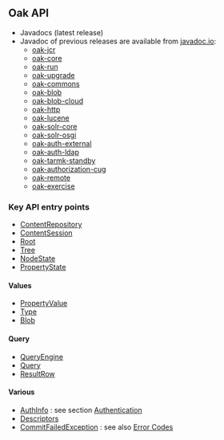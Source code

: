 <!--
   Licensed to the Apache Software Foundation (ASF) under one or more
   contributor license agreements.  See the NOTICE file distributed with
   this work for additional information regarding copyright ownership.
   The ASF licenses this file to You under the Apache License, Version 2.0
   (the "License"); you may not use this file except in compliance with
   the License.  You may obtain a copy of the License at

       http://www.apache.org/licenses/LICENSE-2.0

   Unless required by applicable law or agreed to in writing, software
   distributed under the License is distributed on an "AS IS" BASIS,
   WITHOUT WARRANTIES OR CONDITIONS OF ANY KIND, either express or implied.
   See the License for the specific language governing permissions and
   limitations under the License.
  -->

Oak API
--------------------------------------------------------------------------------


- Javadocs (latest release)
- Javadoc of previous releases are available from [javadoc.io](http://www.javadoc.io/): 
    - [oak-jcr](http://www.javadoc.io/doc/org.apache.jackrabbit/oak-jcr/)
    - [oak-core](http://www.javadoc.io/doc/org.apache.jackrabbit/oak-core/)
    - [oak-run](http://www.javadoc.io/doc/org.apache.jackrabbit/oak-run/)
    - [oak-upgrade](http://www.javadoc.io/doc/org.apache.jackrabbit/oak-upgrade/)
    - [oak-commons](http://www.javadoc.io/doc/org.apache.jackrabbit/oak-commons/)
    - [oak-blob](http://www.javadoc.io/doc/org.apache.jackrabbit/oak-blob/)
    - [oak-blob-cloud](http://www.javadoc.io/doc/org.apache.jackrabbit/oak-blob-cloud/)
    - [oak-http](http://www.javadoc.io/doc/org.apache.jackrabbit/oak-http/)
    - [oak-lucene](http://www.javadoc.io/doc/org.apache.jackrabbit/oak-lucene/)
    - [oak-solr-core](http://www.javadoc.io/doc/org.apache.jackrabbit/oak-solr-core/)
    - [oak-solr-osgi](http://www.javadoc.io/doc/org.apache.jackrabbit/oak-solr-osgi/)
    - [oak-auth-external](http://www.javadoc.io/doc/org.apache.jackrabbit/oak-auth-external/)
    - [oak-auth-ldap](http://www.javadoc.io/doc/org.apache.jackrabbit/oak-auth-ldap/)
    - [oak-tarmk-standby](http://www.javadoc.io/doc/org.apache.jackrabbit/oak-tarmk-standby/)
    - [oak-authorization-cug](http://www.javadoc.io/doc/org.apache.jackrabbit/oak-authorization-cug/)
    - [oak-remote](http://www.javadoc.io/doc/org.apache.jackrabbit/oak-remote/)
    - [oak-exercise](http://www.javadoc.io/doc/org.apache.jackrabbit/oak-exercise/)

### Key API entry points
- [ContentRepository]
- [ContentSession]
- [Root]
- [Tree]
- [NodeState]
- [PropertyState]

#### Values
- [PropertyValue]
- [Type]
- [Blob]

#### Query
- [QueryEngine]
- [Query]
- [ResultRow]

#### Various
- [AuthInfo] : see section [Authentication](../security/authentication.html)
- [Descriptors]
- [CommitFailedException] : see also [Error Codes](error_codes.html)


<!-- hidden references -->
[ContentRepository]: /oak/docs/apidocs/org/apache/jackrabbit/oak/api/ContentRepository.html
[ContentSession]: /oak/docs/apidocs/org/apache/jackrabbit/oak/api/ContentSession.html
[Root]: /oak/docs/apidocs/org/apache/jackrabbit/oak/api/Root.html
[Tree]: /oak/docs/apidocs/org/apache/jackrabbit/oak/api/Tree.html
[PropertyState]: /oak/docs/apidocs/org/apache/jackrabbit/oak/api/PropertyState.html
[NodeState]: /oak/docs/apidocs/org/apache/jackrabbit/oak/api/NodeState.html
[PropertyValue]: /oak/docs/apidocs/org/apache/jackrabbit/oak/api/PropertyValue.html
[Type]: /oak/docs/apidocs/org/apache/jackrabbit/oak/api/Type.html
[Blob]: /oak/docs/apidocs/org/apache/jackrabbit/oak/api/Blob.html
[QueryEngine]: /oak/docs/apidocs/org/apache/jackrabbit/oak/api/QueryEngine.html
[Query]: /oak/docs/apidocs/org/apache/jackrabbit/oak/api/Query.html
[ResultRow]: /oak/docs/apidocs/org/apache/jackrabbit/oak/api/ResultRow.html
[AuthInfo]: /oak/docs/apidocs/org/apache/jackrabbit/oak/api/AuthInfo.html
[Descriptors]: /oak/docs/apidocs/org/apache/jackrabbit/oak/api/Descriptors.html
[CommitFailedException]: /oak/docs/apidocs/org/apache/jackrabbit/oak/api/CommitFailedException.html
